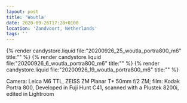 ```yaml
---
layout: post
title: 'Woutla'
date: 2020-09-26T17:28+0100
location: 'Zandvoort, Netherlands'
tags: ''
---
```


{% render candystore.liquid file:"20200926_25_woutla_portra800_m6" title:"" %}
{% render candystore.liquid file:"20200926_6_woutla_portra800_m6" title:"" %}
{% render candystore.liquid file:"20200926_19_woutla_portra800_m6" title:"" %}

Camera: Leica M6 TTL, ZEISS ZM Planar T\* 50mm f/2 ZM; film: Kodak Portra 800, Developed in Fuji Hunt C41, scanned with a Plustek 8200i, edited in Lightroom

